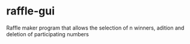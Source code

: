 # raffle-gui
Raffle maker program that allows the selection of n winners, adition and deletion of participating numbers
